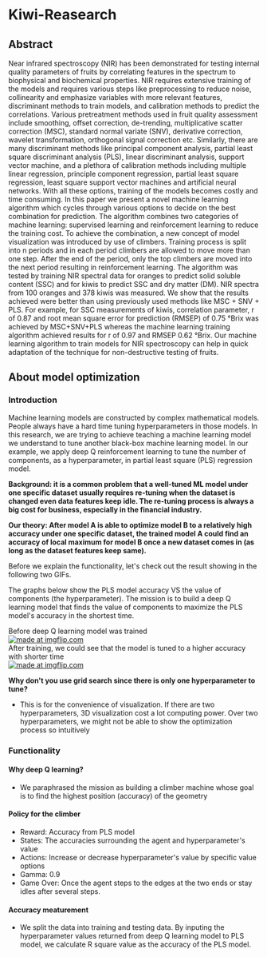 # Kiwi-Reasearch
## Abstract
Near infrared spectroscopy (NIR) has been demonstrated for testing internal quality parameters of fruits by correlating features in the spectrum to biophysical and biochemical properties. NIR requires extensive training of the models and requires various steps like preprocessing to reduce noise, collinearity and emphasize variables with more relevant features, discriminant methods to train models, and calibration methods to predict the correlations. Various pretreatment methods used in fruit quality assessment include smoothing, offset correction, de-trending, multiplicative scatter correction (MSC), standard normal variate (SNV), derivative correction, wavelet transformation, orthogonal signal correction etc. Similarly, there are many discriminant methods like principal component analysis, partial least square discriminant analysis (PLS), linear discriminant analysis, support vector machine, and a plethora of calibration methods including multiple linear regression, principle component regression, partial least square regression, least square support vector machines and artificial neural networks. With all these options, training of the models becomes costly and time consuming. In this paper we present a novel machine learning algorithm which cycles through various options to decide on the best combination for prediction. The algorithm combines two categories of machine learning: supervised learning and reinforcement learning to reduce the training cost. To achieve the combination, a new concept of model visualization was introduced by use of climbers. Training process is split into n periods and in each period climbers are allowed to move more than one step. After the end of the period, only the top climbers are moved into the next period resulting in reinforcement learning. The algorithm was tested by training NIR spectral data for oranges to predict solid soluble content (SSC) and for kiwis to predict SSC and dry matter (DM). NIR spectra from 100 oranges and 378 kiwis was measured. We show that the results achieved were better than using previously used methods like MSC + SNV + PLS. For example, for SSC measurements of kiwis, correlation parameter, r of 0.87 and root mean square error for prediction (RMSEP) of 0.75 °Brix was achieved by MSC+SNV+PLS whereas the machine learning training algorithm achieved results for r of 0.97 and RMSEP 0.62 °Brix. Our machine learning algorithm to train models for NIR spectroscopy can help in quick adaptation of the technique for non-destructive testing of fruits. 

## About model optimization

### Introduction
Machine learning models are constructed by complex mathematical models. People always have a hard time tuning hyperparameters in those models. In this research, we are trying to achieve teaching a machine learning model we understand to tune another black-box machine learning model. In our example, we apply deep Q reinforcement learning to tune the number of components, as a hyperparameter, in partial least square (PLS) regression model. 

**Background: it is a common problem that a well-tuned ML model under one specific dataset usually requires re-tuning when the dataset is changed even data features keep idle. The re-tuning process is always a big cost for business, especially in the financial industry.**

**Our theory: After model A is able to optimize model B to a relatively high accuracy under one specific dataset, the trained model A could find an accuracy of local maximum for model B once a new dataset comes in (as long as the dataset features keep same).**

Before we explain the functionality, let's check out the result showing in the following two GIFs.

The graphs below show the PLS model accuracy VS the value of components (the hyperparameter). The mission is to build a deep Q learning model that finds the value of components to maximize the PLS model's accuracy in the shortest time.

Before deep Q learning model was trained<br>
<a href="https://imgflip.com/gif/3lr8ou"><img src="https://i.imgflip.com/3lr8ou.gif" title="made at imgflip.com"/></a> <br>
After training, we could see that the model is tuned to a higher accuracy with shorter time<br>
<a href="https://imgflip.com/gif/3lr975"><img src="https://i.imgflip.com/3lr975.gif" title="made at imgflip.com"/></a> <br>

**Why don't you use grid search since there is only one hyperparameter to tune?** <br>
- This is for the convenience of visualization. If there are two hyperparameters, 3D visualization cost a lot computing power. Over two hyperparameters, we might not be able to show the optimization process so intuitively

### Functionality
#### Why deep Q learning? <br>
- We paraphrased the mission as building a climber machine whose goal is to find the highest position (accuracy) of the geometry <br>
#### Policy for the climber <br>
- Reward: Accuracy from PLS model
- States: The accuracies surrounding the agent and hyperparameter's value
- Actions: Increase or decrease hyperparameter's value by specific value options
- Gamma: 0.9
- Game Over: Once the agent steps to the edges at the two ends or stay idles after several steps. 

#### Accuracy meaturement <br>
- We split the data into training and testing data. By inputing the hyperparameter values returned from deep Q learning model to PLS model, we calculate R square value as the accuracy of the PLS model.

